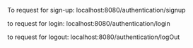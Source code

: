To request for sign-up:
localhost:8080/authentication/signup

to request for login:
localhost:8080/authentication/login

to request for logout:
localhost:8080/authentication/logOut


